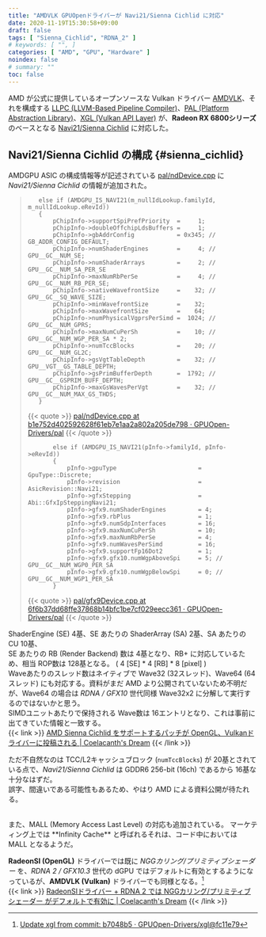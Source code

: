 ```yaml
---
title: "AMDVLK GPUOpenドライバーが Navi21/Sienna Cichlid に対応"
date: 2020-11-19T15:30:58+09:00
draft: false
tags: [ "Sienna_Cichlid", "RDNA_2" ]
# keywords: [ "", ]
categories: [ "AMD", "GPU", "Hardware" ]
noindex: false
# summary: ""
toc: false
---
```


AMD が公式に提供しているオープンソースな Vulkan ドライバー [AMDVLK](https://github.com/GPUOpen-Drivers/AMDVLK)、それを構成する [LLPC (LLVM-Based Pipeline Compiler)](https://github.com/GPUOpen-Drivers/llpc)、[PAL (Platform Abstraction Library)](https://github.com/GPUOpen-Drivers/pal)、[XGL (Vulkan API Layer)](https://github.com/GPUOpen-Drivers/xgl) が、**Radeon RX 6800シリーズ** のベースとなる [Navi21/Sienna Cichlid](/tags/sienna_cichlid) に対応した。  

## Navi21/Sienna Cichlid の構成 {#sienna_cichlid}

AMDGPU ASIC の構成情報等が記述されている [pal/ndDevice.cpp](https://github.com/GPUOpen-Drivers/pal/blob/dev/src/core/os/nullDevice/ndDevice.cpp) に *Navi21/Sienna Cichlid* の情報が追加された。  

 >        else if (AMDGPU_IS_NAVI21(m_nullIdLookup.familyId, m_nullIdLookup.eRevId))
 >        {
 >            pChipInfo->supportSpiPrefPriority  =     1;
 >            pChipInfo->doubleOffchipLdsBuffers =     1;
 >            pChipInfo->gbAddrConfig            = 0x345; // GB_ADDR_CONFIG_DEFAULT;
 >            pChipInfo->numShaderEngines        =     4; // GPU__GC__NUM_SE;
 >            pChipInfo->numShaderArrays         =     2; // GPU__GC__NUM_SA_PER_SE
 >            pChipInfo->maxNumRbPerSe           =     4; // GPU__GC__NUM_RB_PER_SE;
 >            pChipInfo->nativeWavefrontSize     =    32; // GPU__GC__SQ_WAVE_SIZE;
 >            pChipInfo->minWavefrontSize        =    32;
 >            pChipInfo->maxWavefrontSize        =    64;
 >            pChipInfo->numPhysicalVgprsPerSimd =  1024; // GPU__GC__NUM_GPRS;
 >            pChipInfo->maxNumCuPerSh           =    10; // GPU__GC__NUM_WGP_PER_SA * 2;
 >            pChipInfo->numTccBlocks            =    20; // GPU__GC__NUM_GL2C;
 >            pChipInfo->gsVgtTableDepth         =    32; // GPU__VGT__GS_TABLE_DEPTH;
 >            pChipInfo->gsPrimBufferDepth       =  1792; // GPU__GC__GSPRIM_BUFF_DEPTH;
 >            pChipInfo->maxGsWavesPerVgt        =    32; // GPU__GC__NUM_MAX_GS_THDS;
 >        }
 >
 > {{< quote >}} [pal/ndDevice.cpp at b1e752d402592628f61eb7e1aa2a802a205de798 · GPUOpen-Drivers/pal](https://github.com/GPUOpen-Drivers/pal/blob/b1e752d402592628f61eb7e1aa2a802a205de798/src/core/os/nullDevice/ndDevice.cpp#L990) {{< /quote >}}
 >
 >            else if (AMDGPU_IS_NAVI21(pInfo->familyId, pInfo->eRevId))
 >            {
 >                pInfo->gpuType                       = GpuType::Discrete;
 >                pInfo->revision                      = AsicRevision::Navi21;
 >                pInfo->gfxStepping                   = Abi::GfxIpSteppingNavi21;
 >                pInfo->gfx9.numShaderEngines         = 4;
 >                pInfo->gfx9.rbPlus                   = 1;
 >                pInfo->gfx9.numSdpInterfaces         = 16;
 >                pInfo->gfx9.maxNumCuPerSh            = 10;
 >                pInfo->gfx9.maxNumRbPerSe            = 4;
 >                pInfo->gfx9.numWavesPerSimd          = 16;
 >                pInfo->gfx9.supportFp16Dot2          = 1;
 >                pInfo->gfx9.gfx10.numWgpAboveSpi     = 5; // GPU__GC__NUM_WGP0_PER_SA
 >                pInfo->gfx9.gfx10.numWgpBelowSpi     = 0; // GPU__GC__NUM_WGP1_PER_SA
 >            }
 >
 > {{< quote >}} [pal/gfx9Device.cpp at 6f6b37dd68ffe37868b14bfc1be7cf029eecc361 · GPUOpen-Drivers/pal](https://github.com/GPUOpen-Drivers/pal/blob/6f6b37dd68ffe37868b14bfc1be7cf029eecc361/src/core/hw/gfxip/gfx9/gfx9Device.cpp#L4893) {{< /quote >}}

ShaderEngine (SE) 4基、SE あたりの ShaderArray (SA) 2基、SA あたりの CU 10基、  
SE あたりの RB (Render Backend) 数は 4基となり、RB+ に対応しているため、相当 ROP数は 128基となる。 ( 4 [SE] * 4 [RB] * 8 [pixel] )  
Waveあたりのスレッド数はネイティブで Wave32 (32スレッド)、Wave64 (64スレッド) にも対応する。資料がまだ AMD より公開されていないため不明だが、Wave64 の場合は *RDNA / GFX10* 世代同様 Wave32x2 に分解して実行するのではないかと思う。  
SIMDユニットあたりで保持される Wave数は 16エントリとなり、これは事前に出てきていた情報と一致する。  
{{< link >}} [AMD Sienna Cichlid をサポートするパッチが OpenGL、Vulkanドライバーに投稿される | Coelacanth's Dream](/posts/2020/06/09/amd-sienna-cichlid-oss-umd/#wavefront-16) {{< /link >}}

ただ不自然なのは TCC/L2キャッシュブロック (`numTccBlocks`) が 20基とされている点で、*Navi21/Sienna Cichlid* は GDDR6 256-bit (16ch) であるから 16基な十分なはずだ。  
誤字、間違いである可能性もあるため、やはり AMD による資料公開が待たれる。  

<br>
また、MALL (Memory Access Last Level) の対応も追加されている。  
マーケティング上では **Infinity Cache** と呼ばれるそれは、コード中においては MALL となるようだ。  

**RadeonSI (OpenGL)** ドライバーでは既に *NGGカリング/プリミティブシェーダー* を、*RDNA 2 / GFX10.3* 世代の dGPU ではデフォルトに有効とするようになっているが、**AMDVLK (Vulkan)** ドライバーでも同様となる。[^amdvlk-ngg]  
{{< link >}} [RadeonSIドライバー + RDNA 2 では NGGカリング/プリミティブシェーダー がデフォルトで有効に | Coelacanth's Dream](/posts/2020/10/17/gfx103-default-ngg-culling/) {{< /link >}}

[^amdvlk-ngg]: [Update xgl from commit: b7048b5 · GPUOpen-Drivers/xgl@fc11e79](https://github.com/GPUOpen-Drivers/xgl/commit/fc11e79aab63337702d8efc05e5433dec9efdf06#diff-88f1e3e98bd72293bf65c23d0d2d080b18ad57d11e752604d0ab514ba1e12320)
